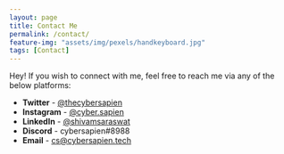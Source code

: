 ```yaml
---
layout: page
title: Contact Me
permalink: /contact/
feature-img: "assets/img/pexels/handkeyboard.jpg"
tags: [Contact]
---
```


Hey! If you wish to connect with me, feel free to reach me via any of the below platforms:

- **Twitter** - [@thecybersapien](https://twitter.com/thecybersapien)
- **Instagram** - [@cyber.sapien](https://www.instagram.com/cyber.sapien/)
- **LinkedIn** - [@shivamsaraswat](https://www.linkedin.com/in/shivamsaraswat/)
- **Discord** - cybersapien#8988
- **Email** - cs@cybersapien.tech
